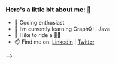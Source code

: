 ### Here's a little bit about me: 👋
- 🔭 Coding enthusiast
- 🌱 I’m currently learning GraphQl | Java
- 💪 I like to ride a 🚴‍♀️
- 📫 Find me on: [Linkedin](https://www.linkedin.com/in/atunalmaz/) | [Twitter](https://twitter.com/AlmazAtun)

-->

